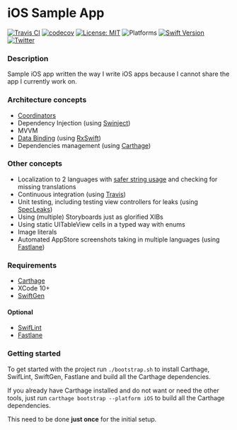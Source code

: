 # iOS Sample App

[![Travis CI](https://travis-ci.org/igorkulman/iOSSampleApp.svg?branch=master)](https://travis-ci.org/igorkulman/iOSSampleApp)
[![codecov](https://codecov.io/gh/igorkulman/iOSSampleApp/branch/master/graph/badge.svg)](https://codecov.io/gh/igorkulman/iOSSampleApp)
[![License: MIT](https://img.shields.io/badge/License-MIT-yellow.svg)](https://opensource.org/licenses/MIT)
![Platforms](https://img.shields.io/badge/platform-iOS-lightgrey.svg)
[![Swift Version](https://img.shields.io/badge/Swift-4.1-F16D39.svg?style=flat)](https://developer.apple.com/swift)
[![Twitter](https://img.shields.io/badge/twitter-@igorkulman-blue.svg)](http://twitter.com/igorkulman)

### Description

Sample iOS app written the way I write iOS apps because I cannot share the app I currently work on.

### Architecture concepts

* [Coordinators](https://blog.kulman.sk/architecting-ios-apps-coordinators/)
* Dependency Injection (using [Swinject](https://github.com/Swinject/Swinject))
* MVVM
* [Data Binding](https://blog.kulman.sk/using-data-binding-in-ios/) (using [RxSwift](https://github.com/ReactiveX/RxSwift))
* Dependencies management (using [Carthage](https://github.com/Carthage/Carthage))

### Other concepts

* Localization to 2 languages with [safer string usage](https://blog.kulman.sk/using-ios-strings-in-a-safer-way/) and checking for missing translations
* Continuous integration (using [Travis](https://travis-ci.org/igorkulman/iOSSampleApp))
* Unit testing, including testing view controllers for leaks (using [SpecLeaks](https://github.com/leandromperez/specleaks))
* Using (multiple) Storyboards just as glorified XIBs
* Using static UITableView cells in a typed way with enums
* Image literals
* Automated AppStore screenshots taking in multiple languages (using [Fastlane](https://fastlane.tools/)) 

### Requirements

* [Carthage](https://github.com/Carthage/Carthage)
* XCode 10+
* [SwiftGen](https://github.com/SwiftGen/SwiftGen)

#### Optional

* [SwifLint](https://github.com/realm/SwiftLint)
* [Fastlane](https://fastlane.tools/)

### Getting started

To get started with the project run `./bootstrap.sh` to install Carthage, SwifLint, SwiftGen, Fastlane and build all the Carthage dependencies. 

If you already have Carthage installed and do not want or need the other tools, just run `carthage bootstrap --platform iOS` to build all the Carthage dependencies. 

This need to be done **just once** for the initial setup.
